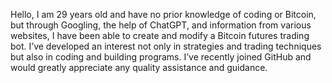 Hello, I am 29 years old and have no prior knowledge of coding or Bitcoin, but through Googling, the help of ChatGPT, and information from various websites, I have been able to create and modify a Bitcoin futures trading bot. I’ve developed an interest not only in strategies and trading techniques but also in coding and building programs. I’ve recently joined GitHub and would greatly appreciate any quality assistance and guidance.
